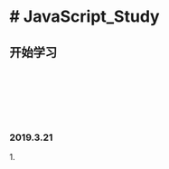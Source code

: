 <h1># JavaScript_Study</h1>
<h2>开始学习<h2>	<br/>

<br/>
<br/>
<h3>2019.3.21</h3>
	1.	<script>引用方式与属性	<br/>
	2.	浏览器不支持js时隐藏js代码	<br/>
	3.	<noscript>禁用或不支持给予提示消息	<br/>

<br/>
<br/>
<h3>2019.3.22</h3>
	1.	严格模式的js	<br/>
	2.	全局变量与局部变量	<br/>
	3.	typeof操作符,可以判断数据类型	<br/>

<br/>
<br/>
<h3>2019.3.28</h3> 
	1.	isNaN()判断是否为非数值<br/>
	2.	数值转换(通常用来---字符串-转换-实数)<br/>
			Number() // 转换整数/浮点型不经常使用<br/>
			parseInt( 字符串,指定进制 ) // 转换整数有2个参数可以指定转换进制<br/>
			parseFloat() // 转换浮点数<br/>
	3.	Object类型介绍<br/>
	4.	字面量,如'\b'代表空格<br/>
	5.	字符串是可以相加的<br/>
	6.	转字符串类型<br/>
			toString()方法<br/>
			String()函数(推荐使用)<br/>

<br/>
<br/>
<h3>2019.3.30</h3>
	1.	一元操作符<br/>
			一元操作符(++/--),JAVASCRIPT不严谨性计算( 个人强烈不推荐计算 )<br/>
			一元加减符(+/-)说白了就是数学里的正负号<br/>

<br/>
<br/>
<h3>2019.4.2</h3>
	1.	32位存储-转-二进制码<br/>
	2.	按位对比变换<br/>
			非"!"<br/>
			与"&"<br/>
			或"|"<br/>
			异或"^"<br/>

<br/>
<br/>
<h3>2019.4.3</h3>
	1.	位移符号( 直接操纵二进制位数 )<br/>
			普通位移: >>/<<( 操控31位,正负位不影响 )<br/>
			无符号位移: >>>/<<<( 操控32位,正负位受影响 )<br/>
	2.	布尔操作符<br/>
			逻辑非"!"<br/>
			逻辑或"||"<br/>
			逻辑与"&&"<br/>
			乘除性操作符<br/>
			加性操作符<br/>
			减性操作符<br/>

<br/>
<br/>
<h3>2019.4.7</h3>
	1.	if语句	<br/>
	2.	do while语句	<br/>
	3.	for语句	<br/>
		label标签点与for配合使用	<br/>
	4.	with语句	<br/>
	
<br/>
<br/>
<h3>2019.5.11</h3>
	1. 调用Unicode码
	
<br/>
<br/>
<h3>2019.5.14</h3>
	1. 变量与作用域和内存问题
	2. 引用类型/基本类型
	3. 传递参数( 局部变量与全局变量的应用范围 )
	4. 检测引用类型
	
<br/>
<br/>
<h3>2019.5.22</h3>
	1. 一个用js写的计数器：
			里面有抓取id属性，单击执行函数，改变抓取属性值
			
<br/>
<br/>
<h3>2019.6.22</h3>
	1. 开始学习

<br/>
<br/>
<h3>2019.7.26</h3>
	1. 从7.13开始做笔记( 未完成 )

<br/>
<br/>
<h3>2019.7.27</h3>
	1.  学习到Object
	
<br/>
<br/>
<h3>2019.7.29</h3>
	1. Jone源码克隆在此目录
	
<br/>
<br/>
<h3>2019.8.8</h3>
	1. 实战JS - 预算应用

<br/>
<br/>
<h3>2019.8.22</h3>
	1. 实战JS - 预算应用( 完成 )
	2. 完成预算应用项目的实战笔记
	3. 开始学习ES6


<br/>
<br/>
<h3>2019.10.20</h3>
	1. 为OO7JS/OO7ESJ框架专用实验区


